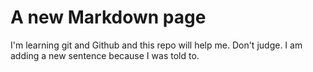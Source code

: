 # A new Markdown page
I'm learning git and Github and this repo will help me. Don't judge.
I am adding a new sentence because I was told to.